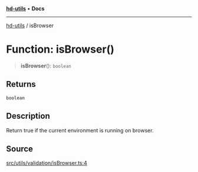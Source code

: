 [**hd-utils**](../README.md) • **Docs**

***

[hd-utils](../globals.md) / isBrowser

# Function: isBrowser()

> **isBrowser**(): `boolean`

## Returns

`boolean`

## Description

Return true if the current environment is running on browser.

## Source

[src/utils/validation/isBrowser.ts:4](https://github.com/AhmadHddad/h-utils/blob/5c76ff5de068cee019fc632d9da2e395721bb48f/src/utils/validation/isBrowser.ts#L4)
